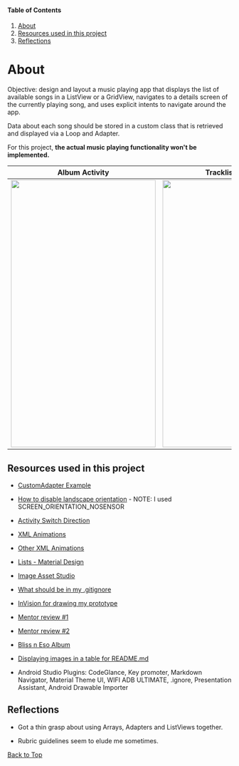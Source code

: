 #### Table of Contents
  1. [About](#about)
  2. [Resources used in this project](#resources-used-in-this-project)
  3. [Reflections](#reflections)

# About
  Objective: design and layout a music playing app that displays the list of available songs in a ListView or a GridView, navigates to a details screen of the currently playing song, and uses explicit intents to navigate around the app.

Data about each song should be stored in a custom class that is retrieved and displayed via a Loop and Adapter.

For this project, **the actual music playing functionality won't be implemented.**

Album Activity|Tracklist Activity|Now Playing Activity
:-------------------------:|:-------------------------:|:-------------------------:
<img src="https://i.imgur.com/MbKzkRx.jpg" width="325" height="600">  |  <img src="https://i.imgur.com/4WF1Dpv.jpg" width="325" height="600">  |  <img src="https://i.imgur.com/Rl6539B.jpg" width="325" height="600">




## Resources used in this project

* [CustomAdapter Example](https://github.com/udacity/ud839_CustomAdapter_Example)

* [How to disable landscape orientation](https://stackoverflow.com/questions/6745797/how-to-set-entire-application-in-portrait-mode-only/9784269#9784269) - NOTE: I used SCREEN_ORIENTATION_NOSENSOR

* [Activity Switch Direction](https://stackoverflow.com/questions/5105126/android-activity-switch-direction/9747708#9747708)

* [XML Animations](https://stackoverflow.com/a/20188089/8651044)

* [Other XML Animations](https://www.androidhive.info/2013/06/android-working-with-xml-animations/)

* [Lists - Material Design](https://material.io/design/components/lists.html?utm_source=udacity&utm_medium=course&utm_campaign=android_basics#)

* [Image Asset Studio](https://developer.android.com/studio/write/image-asset-studio)

* [What should be in my .gitignore](https://stackoverflow.com/questions/16736856/what-should-be-in-my-gitignore-for-an-android-studio-project/17803964#17803964)

* [InVision for drawing my prototype](https://www.invisionapp.com/)

* [Mentor review #1](https://review.udacity.com/#!/reviews/1303073/shared)

* [Mentor review #2]()

* [Bliss n Eso Album](https://en.wikipedia.org/wiki/Off_the_Grid_(Bliss_n_Eso_album)#Track_listing)

* [Displaying images in a table for README.md](https://stackoverflow.com/a/24320279/8651044)

* Android Studio Plugins: CodeGlance, Key promoter, Markdown Navigator, Material Theme UI, WIFI ADB ULTIMATE, .ignore, Presentation Assistant, Android Drawable Importer

## Reflections

* Got a thin grasp about using Arrays, Adapters and ListViews together.

* Rubric guidelines seem to elude me sometimes.

[Back to Top](#table-of-contents)
